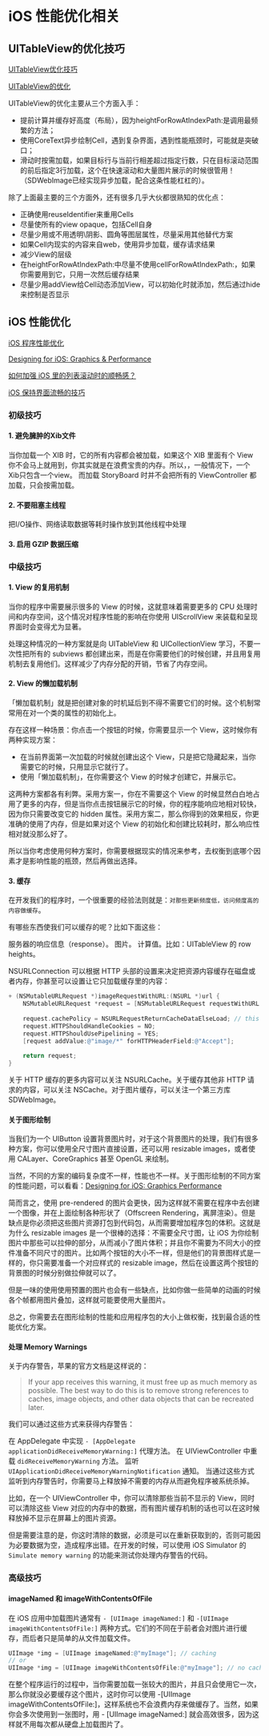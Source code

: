 iOS 性能优化相关
=========

## UITableView的优化技巧

[UITableView优化技巧](http://longxdragon.github.io/2015/05/26/UITableView%E4%BC%98%E5%8C%96%E6%8A%80%E5%B7%A7/)

[UITableView的优化](http://www.jianshu.com/p/93085c0de4c9)

UITableView的优化主要从三个方面入手：

* 提前计算并缓存好高度（布局），因为heightForRowAtIndexPath:是调用最频繁的方法；
* 使用CoreText异步绘制Cell，遇到复杂界面，遇到性能瓶颈时，可能就是突破口；
* 滑动时按需加载，如果目标行与当前行相差超过指定行数，只在目标滚动范围的前后指定3行加载，这个在快速滚动和大量图片展示的时候很管用！（SDWebImage已经实现异步加载，配合这条性能杠杠的）。

除了上面最主要的三个方面外，还有很多几乎大伙都很熟知的优化点：

* 正确使用reuseIdentifier来重用Cells
* 尽量使所有的view opaque，包括Cell自身
* 尽量少用或不用透明\阴影、圆角等图层属性，尽量采用其他替代方案
* 如果Cell内现实的内容来自web，使用异步加载，缓存请求结果
* 减少View的层级
* 在heightForRowAtIndexPath:中尽量不使用cellForRowAtIndexPath:，如果你需要用到它，只用一次然后缓存结果
* 尽量少用addView给Cell动态添加View，可以初始化时就添加，然后通过hide来控制是否显示

## iOS 性能优化

[iOS 程序性能优化](http://www.samirchen.com/ios-performance-optimization/)

[Designing for iOS: Graphics &amp; Performance](https://robots.thoughtbot.com/designing-for-ios-graphics-performance)

[如何加强 iOS 里的列表滚动时的顺畅感？](https://www.zhihu.com/question/20382396)

[iOS 保持界面流畅的技巧](http://blog.ibireme.com/2015/11/12/smooth_user_interfaces_for_ios/)

### 初级技巧

#### 1. 避免臃肿的Xib文件

当你加载一个 XIB 时，它的所有内容都会被加载，如果这个 XIB 里面有个 View 你不会马上就用到，你其实就是在浪费宝贵的内存。所以，，一般情况下，一个Xib只包含一个view。
而加载 StoryBoard 时并不会把所有的 ViewController 都加载，只会按需加载。

#### 2. 不要阻塞主线程

把I/O操作、网络读取数据等耗时操作放到其他线程中处理

#### 3. 启用 GZIP 数据压缩

### 中级技巧

#### 1. View 的复用机制

当你的程序中需要展示很多的 View 的时候，这就意味着需要更多的 CPU 处理时间和内存空间，这个情况对程序性能的影响在你使用 UIScrollView 来装载和呈现界面时会变得尤为显著。

处理这种情况的一种方案就是向 UITableView 和 UICollectionView 学习，不要一次性把所有的 subviews 都创建出来，而是在你需要他们的时候创建，并且用复用机制去复用他们。这样减少了内存分配的开销，节省了内存空间。

#### 2. View 的懒加载机制

「懒加载机制」就是把创建对象的时机延后到不得不需要它们的时候。这个机制常常用在对一个类的属性的初始化上。

存在这样一种场景：你点击一个按钮的时候，你需要显示一个 View，这时候你有两种实现方案：

* 在当前界面第一次加载的时候就创建出这个 View，只是把它隐藏起来，当你需要它的时候，只用显示它就行了。
* 使用「懒加载机制」，在你需要这个 View 的时候才创建它，并展示它。

这两种方案都各有利弊。采用方案一，你在不需要这个 View 的时候显然白白地占用了更多的内存，但是当你点击按钮展示它的时候，你的程序能响应地相对较快，因为你只需要改变它的 hidden 属性。采用方案二，那么你得到的效果相反，你更准确的使用了内存，但是如果对这个 View 的初始化和创建比较耗时，那么响应性相对就没那么好了。

所以当你考虑使用何种方案时，你需要根据现实的情况来参考，去权衡到底哪个因素才是影响性能的瓶颈，然后再做出选择。

#### 3. 缓存

在开发我们的程序时，一个很重要的经验法则就是：`对那些更新频度低，访问频度高的内容做缓存`。

有哪些东西使我们可以缓存的呢？比如下面这些：

服务器的响应信息（response）。
图片。
计算值。比如：UITableView 的 row heights。

NSURLConnection 可以根据 HTTP 头部的设置来决定把资源内容缓存在磁盘或者内存，你甚至可以设置让它只加载缓存里的内容：

```objective-c
+ (NSMutableURLRequest *)imageRequestWithURL:(NSURL *)url {
    NSMutableURLRequest *request = [NSMutableURLRequest requestWithURL:url];
 
    request.cachePolicy = NSURLRequestReturnCacheDataElseLoad; // this will make sure the request always returns the cached image
    request.HTTPShouldHandleCookies = NO;
    request.HTTPShouldUsePipelining = YES;
    [request addValue:@"image/*" forHTTPHeaderField:@"Accept"];
 
    return request;
}
```

关于 HTTP 缓存的更多内容可以关注 NSURLCache。关于缓存其他非 HTTP 请求的内容，可以关注 NSCache。对于图片缓存，可以关注一个第三方库 SDWebImage。

#### 关于图形绘制

当我们为一个 UIButton 设置背景图片时，对于这个背景图片的处理，我们有很多种方案，你可以使用全尺寸图片直接设置，还可以用 resizable images，或者使用 CALayer、CoreGraphics 甚至 OpenGL 来绘制。

当然，不同的方案的编码复杂度不一样，性能也不一样。关于图形绘制的不同方案的性能问题，可以看看：[Designing for iOS: Graphics Performance](https://robots.thoughtbot.com/designing-for-ios-graphics-performance)

简而言之，使用 pre-rendered 的图片会更快，因为这样就不需要在程序中去创建一个图像，并在上面绘制各种形状了（Offscreen Rendering，离屏渲染）。但是缺点是你必须把这些图片资源打包到代码包，从而需要增加程序包的体积。这就是为什么 resizable images 是一个很棒的选择：不需要全尺寸图，让 iOS 为你绘制图片中那些可以拉伸的部分，从而减小了图片体积；并且你不需要为不同大小的控件准备不同尺寸的图片。比如两个按钮的大小不一样，但是他们的背景图样式是一样的，你只需要准备一个对应样式的 resizable image，然后在设置这两个按钮的背景图的时候分别做拉伸就可以了。

但是一味的使用使用预置的图片也会有一些缺点，比如你做一些简单的动画的时候各个帧都用图片叠加，这样就可能要使用大量图片。

总之，你需要去在图形绘制的性能和应用程序包的大小上做权衡，找到最合适的性能优化方案。

#### 处理 Memory Warnings

关于内存警告，苹果的官方文档是这样说的：

> If your app receives this warning, it must free up as much memory as possible. The best way to do this is to remove strong references to caches, image objects, and other data objects that can be recreated later.

我们可以通过这些方式来获得内存警告：

在 AppDelegate 中实现 `- [AppDelegate applicationDidReceiveMemoryWarning:]` 代理方法。
在 UIViewController 中重载 `didReceiveMemoryWarning` 方法。
监听 `UIApplicationDidReceiveMemoryWarningNotification` 通知。
当通过这些方式监听到内存警告时，你需要马上释放掉不需要的内存从而避免程序被系统杀掉。

比如，在一个 UIViewController 中，你可以清除那些当前不显示的 View，同时可以清除这些 View 对应的内存中的数据，而有图片缓存机制的话也可以在这时候释放掉不显示在屏幕上的图片资源。

但是需要注意的是，你这时清除的数据，必须是可以在重新获取到的，否则可能因为必要数据为空，造成程序出错。在开发的时候，可以使用 iOS Simulator 的 `Simulate memory warning` 的功能来测试你处理内存警告的代码。

### 高级技巧

#### imageNamed 和 imageWithContentsOfFile

在 iOS 应用中加载图片通常有 `- [UIImage imageNamed:]` 和 `-[UIImage imageWithContentsOfFile:]` 两种方式。它们的不同在于前者会对图片进行缓存，而后者只是简单的从文件加载文件。

```objective-c
UIImage *img = [UIImage imageNamed:@"myImage"]; // caching
// or
UIImage *img = [UIImage imageWithContentsOfFile:@"myImage"]; // no caching
```
在整个程序运行的过程中，当你需要加载一张较大的图片，并且只会使用它一次，那么你就没必要缓存这个图片，这时你可以使用 -[UIImage imageWithContentsOfFile:]，这样系统也不会浪费内存来做缓存了。当然，如果你会多次使用到一张图时，用 - [UIImage imageNamed:] 就会高效很多，因为这样就不用每次都从硬盘上加载图片了。